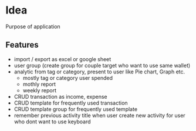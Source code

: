 # Idea
Purpose of application
## Features
- import / export as excel or google sheet
- user group (create group for couple target who want to use same wallet) 
- analytic from tag or category, present to user like Pie chart, Graph etc. 
	- mostly tag or category user spended
	- mothly report
	- weekly report
- CRUD transaction as income, expense
- CRUD template for frequently used transaction
- CRUD template group for frequently used template
- remember previous activity title when user create new activity for user who dont want to use keyboard
